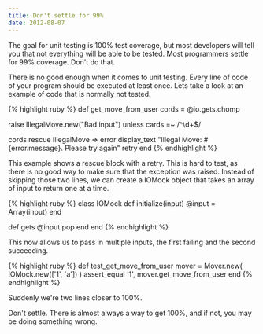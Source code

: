 ```yaml
---
title: Don't settle for 99%
date: 2012-08-07
---
```

The goal for unit testing is 100% test coverage, but most developers will tell
you that not everything will be able to be tested.  Most programmers settle for
99% coverage.  Don't do that.

There is no good enough when it comes to unit testing.  Every line of code
of your program should be executed at least once.  Lets take a look at an 
example of code that is normally not tested.

{% highlight ruby %}
def get_move_from_user
  cords = @io.gets.chomp

  raise IllegalMove.new("Bad input") unless cards =~ /^\d+$/

  cords
rescue IllegalMove => error
  display_text "Illegal Move: #{error.message}. Please try again"
  retry
end
{% endhighlight %}

This example shows a rescue block with a retry.  This is hard to test, as there
is no good way to make sure that the exception was raised. Instead of skipping
those two lines, we can create a IOMock object that takes an array of input to
return one at a time.

{% highlight ruby %}
class IOMock
  def initialize(input)
    @input = Array(input)
  end

  def gets
    @input.pop
  end
end
{% endhighlight %}

This now allows us to pass in multiple inputs, the first failing and the second
succeeding.

{% highlight ruby %}
def test_get_move_from_user
  mover = Mover.new( IOMock.new(['1', 'a']) )
  assert_equal '1', mover.get_move_from_user
end
{% endhighlight %}

Suddenly we're two lines closer to 100%.

Don't settle.  There is almost always a way to get 100%, and if not, you may be
doing something wrong.
